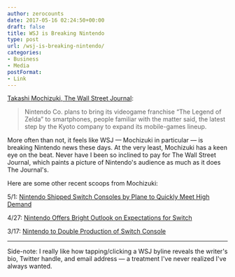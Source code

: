 ```yaml
---
author: zerocounts
date: 2017-05-16 02:24:50+00:00
draft: false
title: WSJ is Breaking Nintendo
type: post
url: /wsj-is-breaking-nintendo/
categories:
- Business
- Media
postFormat:
- Link
---
```


[Takashi Mochizuki, The Wall Street Journal](https://www.wsj.com/articles/nintendo-developing-the-legend-of-zelda-smartphone-game-1494820189):


<blockquote>Nintendo Co. plans to bring its videogame franchise “The Legend of Zelda” to smartphones, people familiar with the matter said, the latest step by the Kyoto company to expand its mobile-games lineup.</blockquote>


More often than not, it feels like WSJ — Mochizuki in particular — is breaking Nintendo news these days. At the very least, Mochizuki has a keen eye on the beat. Never have I been so inclined to pay for The Wall Street Journal, which paints a picture of Nintendo's audience as much as it does The Journal's.

Here are some other recent scoops from Mochizuki:

5/1: [Nintendo Shipped Switch Consoles by Plane to Quickly Meet High Demand](https://www.wsj.com/articles/nintendo-shipped-switch-consoles-by-plane-to-quickly-meet-high-demand-1493619178)

4/27: [Nintendo Offers Bright Outlook on Expectations for Switch](https://www.wsj.com/articles/nintendo-offers-bright-outlook-on-expectations-for-switch-1493278400)

3/17: [Nintendo to Double Production of Switch Console](https://www.wsj.com/articles/nintendo-to-double-production-of-switch-console-1489728545)

------

Side-note: I really like how tapping/clicking a WSJ byline reveals the writer's bio, Twitter handle, and email address — a treatment I've never realized I've always wanted.

